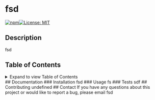  
   # fsd  
   [![npm](https://badge.fury.io/js/inquirer.svg)](http://badge.fury.io/js/inquirer)[![License: MIT](https://img.shields.io/badge/License-MIT-yellow.svg)](https://opensource.org/licenses/MIT)
   ## Description
    
   fsd
   ## Table of Contents
   <details>
   <summary>Expand to view Table of Contents</summary>
   
    <p>
   
    1. [Documentation](#documentation)
    2. [Installation](#installation)
    3. [Usage](#usage)
    4. [Tests](#tests)
    5. [Contributing](#contributing)
    6. [Contact](#questions)
    
   
   </p>
   </details>
  ## Documentation
  ### Installation 
  fsd
  ### Usage 
  fs
  ### Tests 
  sdf
  ## Contributing 
  undefined
  ## Contact
  If you have any questions about this project or would like to report a bug, please email fsd 
  